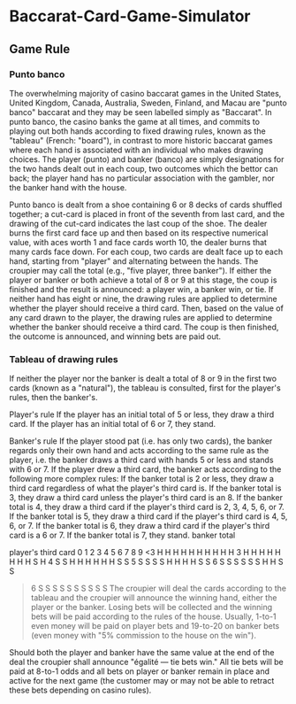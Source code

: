 # Baccarat-Card-Game-Simulator

## Game Rule
### Punto banco
The overwhelming majority of casino baccarat games in the United States, United Kingdom, Canada, Australia, Sweden, Finland, and Macau are "punto banco" baccarat and they may be seen labelled simply as "Baccarat". In punto banco, the casino banks the game at all times, and commits to playing out both hands according to fixed drawing rules, known as the "tableau" (French: "board"), in contrast to more historic baccarat games where each hand is associated with an individual who makes drawing choices. The player (punto) and banker (banco) are simply designations for the two hands dealt out in each coup, two outcomes which the bettor can back; the player hand has no particular association with the gambler, nor the banker hand with the house.

Punto banco is dealt from a shoe containing 6 or 8 decks of cards shuffled together; a cut-card is placed in front of the seventh from last card, and the drawing of the cut-card indicates the last coup of the shoe. The dealer burns the first card face up and then based on its respective numerical value, with aces worth 1 and face cards worth 10, the dealer burns that many cards face down. For each coup, two cards are dealt face up to each hand, starting from "player" and alternating between the hands. The croupier may call the total (e.g., "five player, three banker"). If either the player or banker or both achieve a total of 8 or 9 at this stage, the coup is finished and the result is announced: a player win, a banker win, or tie. If neither hand has eight or nine, the drawing rules are applied to determine whether the player should receive a third card. Then, based on the value of any card drawn to the player, the drawing rules are applied to determine whether the banker should receive a third card. The coup is then finished, the outcome is announced, and winning bets are paid out.

### Tableau of drawing rules
If neither the player nor the banker is dealt a total of 8 or 9 in the first two cards (known as a "natural"), the tableau is consulted, first for the player's rules, then the banker's.

Player's rule
If the player has an initial total of 5 or less, they draw a third card. If the player has an initial total of 6 or 7, they stand.

Banker's rule
If the player stood pat (i.e. has only two cards), the banker regards only their own hand and acts according to the same rule as the player, i.e. the banker draws a third card with hands 5 or less and stands with 6 or 7.
If the player drew a third card, the banker acts according to the following more complex rules:
If the banker total is 2 or less, they draw a third card regardless of what the player's third card is.
If the banker total is 3, they draw a third card unless the player's third card is an 8.
If the banker total is 4, they draw a third card if the player's third card is 2, 3, 4, 5, 6, or 7.
If the banker total is 5, they draw a third card if the player's third card is 4, 5, 6, or 7.
If the banker total is 6, they draw a third card if the player's third card is a 6 or 7.
If the banker total is 7, they stand.
banker
total

player's third card
0	1	2	3	4	5	6	7	8	9
<3	H	H	H	H	H	H	H	H	H	H
3	H	H	H	H	H	H	H	H	S	H
4	S	S	H	H	H	H	H	H	S	S
5	S	S	S	S	H	H	H	H	S	S
6	S	S	S	S	S	S	H	H	S	S
>6	S	S	S	S	S	S	S	S	S	S
The croupier will deal the cards according to the tableau and the croupier will announce the winning hand, either the player or the banker. Losing bets will be collected and the winning bets will be paid according to the rules of the house. Usually, 1-to-1 even money will be paid on player bets and 19-to-20 on banker bets (even money with "5% commission to the house on the win").

Should both the player and banker have the same value at the end of the deal the croupier shall announce "égalité — tie bets win." All tie bets will be paid at 8-to-1 odds and all bets on player or banker remain in place and active for the next game (the customer may or may not be able to retract these bets depending on casino rules).
